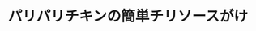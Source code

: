 ---
id: 040
title: パリパリチキンの簡単チリソースがけ
date_cooked: 
image: /images/cooklog/040-paripari-chikin-no-kantan-chiri-soosugake.jpg
tags: [肉, 鶏胸肉]
cook_logs:
  - date: 
    rating:
    notes: >
      
    image: /images/cooklog/040-paripari-chikin-no-kantan-chiri-soosugake.jpg
---